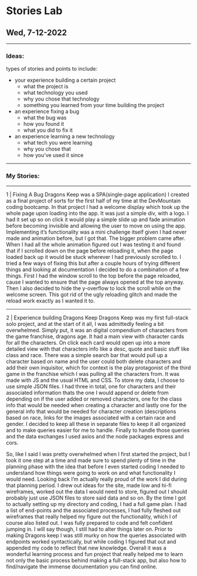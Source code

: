 ﻿# Stories Lab
## Wed, 7-12-2022
---


### Ideas:

types of stories and points to include:
* your experience building a certain project
   * what the project is
   * what technology you used
   * why you chose that technology
   * something you learned from your time building the project
* an experience fixing a bug
   * what the bug was
   * how you found it
   * what you did to fix it
* an experience learning a new technology
   * what tech you were learning
   * why you chose that
   * how you’ve used it since


---


### My Stories:
________________


1 | Fixing A Bug
Dragons Keep was a SPA(single-page application) I created as a final project of sorts for the first half of my time at the DevMountain coding bootcamp. 
In that project I had a welcome display which took up the whole page upon loading into the app. It was just a simple div, with a logo. I had it set up so on click it would play a simple slide up and fade animation before becoming invisible and allowing the user to move on using the app.
Implementing it’s functionality was a mini challenge itself given  I had never made and animation before, but I got that. The bigger problem came after. 
When I had all the whole animation figured out I was testing it and found that if I scrolled down on the page before reloading it, when the page loaded back up it would be stuck wherever I had previously scrolled to. 
I tried a few ways of fixing this but after a couple hours of trying different things and looking at documentation I decided to do a combination of a few things. 
First I had the window scroll to the top before the page reloaded, cause I wanted to ensure that the page always opened at the top anyway. Then I also decided to hide the y-overflow to lock the scroll while on the welcome screen. 
This got rid of the ugly reloading glitch and made the reload work exactly as I wanted it to.
________________


2 | Experience building Dragons Keep
Dragons Keep was my first full-stack solo project, and at the start of it all, I was admittedly feeling a bit overwhelmed. 
Simply put, it was an digital compendium of characters from the game franchise, dragons age. It had a main view with character cards for all the characters. On click each card would open up into a more detailed view with that characters info like a desc, quote and basic stuff like class and race. There was a simple search bar that would pull up a character based on name and the user could both delete characters and add their own inquisitor, which for context is the play protagonist of the third game in the franchise which I was pulling all the characters from.
It was made with JS and the usual HTML and CSS. To store my data, I choose to use simple JSON files. I had three in total, 
one for characters and their associated information thats the one I would append or delete from depending on if the user added or removed characters, 
one for the class info that would be needed when creating a character 
and lastly one for the general info that would be needed for character creation (descriptions based on race, links for the images associated with a certain race and gender.
I decided to keep all these in separate files to keep it all organized and to make queries easier for me to handle.
Finally to handle those queries and the data exchanges I used axios and the node packages express and cors. 


So, like I said I was pretty overwhelmed when I first started the project, but I took it one step at a time and made sure to spend plenty of time in the planning phase with the idea that before I even started coding I needed to understand how things were going to work on and what functionality I would need. 
Looking back I’m actually really proud of the work I did during that planning period. I drew out ideas for the site, made low and hi-fi wireframes, worked out the data I would need to store, figured out I should probably just use JSON files to store said data and so on. 
By the time I got to actually setting up my directory and coding, I had a full game plan. I had a list of end-points and the associated processes, I had fully fleshed out wireframes that really helped my figure out the functionality, which I of course also listed out. I was fully prepared to code and felt confident jumping in.
I will say though, I still had to alter things later on. Prior to making Dragons keep I was still murky on how the queries associated with endpoints worked syntactically, but while coding I figured that out and appended my code to reflect that new knowledge.
Overall it was a wonderful learning process and fun project that really helped me to learn not only the basic process behind making a full-stack app, but also how to find/navigate the immense documentation you can find online.